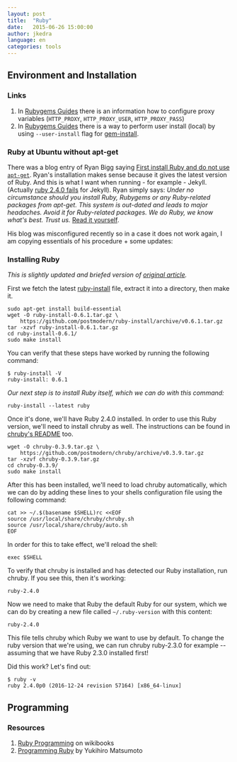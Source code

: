 ```yaml
---
layout: post
title:  "Ruby"
date:   2015-06-26 15:00:00
author: jkedra
language: en
categories: tools
---
```


## Environment and Installation

### Links

1. In [Rubygems Guides][rgg-ref_env]
   there is an information how to configure proxy variables
   (`HTTP_PROXY`, `HTTP_PROXY_USER`, `HTTP_PROXY_PASS`)
2. In [Rubygems Guides][rgg-ref]
   there is a way to perform user install (local) by using
   `--user-install` flag for [gem-install][rgg-ref_inst].

### Ruby at Ubuntu without apt-get

There was a blog entry of Ryan Bigg saying 
[First install Ruby and do not use `apt-get`][rruby].
Ryan's installation makes sense because it gives the latest version of Ruby.
And this is what I want when running - for example - Jekyll.
(Actually [ruby 2.4.0 fails][ruby240fail] for Jekyll).
Ryan simply says:
_Under no circumstance should you install Ruby, Rubygems or any Ruby-related
packages from apt-get. This system is out-dated and leads to major headaches.
Avoid it for Ruby-related packages. We do Ruby, we know what's best. Trust us._
[Read it yourself][rruby].

His blog was misconfigured recently so in a case it does not work again,
I am copying essentials of his procedure + some updates:

### Installing Ruby

_This is slightly updated and briefed version of [original article][rruby]._

First we fetch the latest [ruby-install][rubyinstall] file, extract it into a
directory, then make it.

    sudo apt-get install build-essential
    wget -O ruby-install-0.6.1.tar.gz \
        https://github.com/postmodern/ruby-install/archive/v0.6.1.tar.gz
    tar -xzvf ruby-install-0.6.1.tar.gz
    cd ruby-install-0.6.1/
    sudo make install

You can verify that these steps have worked by running the following command:

    $ ruby-install -V
    ruby-install: 0.6.1

_Our next step is to install Ruby itself, which we can do with this command:_

    ruby-install --latest ruby

Once it's done, we'll have Ruby 2.4.0 installed. In order to use this Ruby
version, we'll need to install chruby as well. The instructions can be found in
[chruby's README][chruby] too.

    wget -O chruby-0.3.9.tar.gz \
        https://github.com/postmodern/chruby/archive/v0.3.9.tar.gz
    tar -xzvf chruby-0.3.9.tar.gz
    cd chruby-0.3.9/
    sudo make install
    
After this has been installed, we'll need to load chruby automatically, which
we can do by adding these lines to your shells configuration file using the
following command:

    cat >> ~/.$(basename $SHELL)rc <<EOF
    source /usr/local/share/chruby/chruby.sh
    source /usr/local/share/chruby/auto.sh
    EOF

In order for this to take effect, we'll reload the shell:

    exec $SHELL

To verify that chruby is installed and has detected our Ruby installation, run
chruby. If you see this, then it's working:

    ruby-2.4.0

Now we need to make that Ruby the default Ruby for our system, which we can do
by creating a new file called `~/.ruby-version` with this content:

    ruby-2.4.0

This file tells chruby which Ruby we want to use by default. To change the
ruby version that we're using, we can run chruby ruby-2.3.0 for example --
assuming that we have Ruby 2.3.0 installed first!

Did this work? Let's find out:

    $ ruby -v
    ruby 2.4.0p0 (2016-12-24 revision 57164) [x86_64-linux]

## Programming

### Resources

1. [Ruby Programming](https://en.wikibooks.org/wiki/Ruby_Programming)
    on wikibooks
2. [Programming Ruby](http://ruby-doc.com/docs/ProgrammingRuby/)
    by Yukihiro Matsumoto

[rruby]:        http://ryanbigg.com/2014/10/ubuntu-ruby-ruby-install-chruby-and-you
[rubyinstall]:  https://github.com/postmodern/ruby-install#install
[chruby]:       https://github.com/postmodern/chruby#install
[ruby240fail]:  https://github.com/rails/rails/issues/27450
[rgg-ref]:      http://guides.rubygems.org/command-reference/
[rgg-ref_env]:  http://guides.rubygems.org/command-reference/#gem-environment
[rgg-ref_inst]: http://guides.rubygems.org/command-reference/#gem-install


